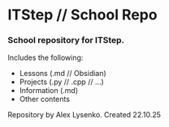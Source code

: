 # ITStep // School Repo
### School repository for ITStep.

Includes the following:
- Lessons (.md // Obsidian)
- Projects (.py // .cpp // ...)
- Information (.md)
- Other contents

Repository by Alex Lysenko. Created 22.10.25
